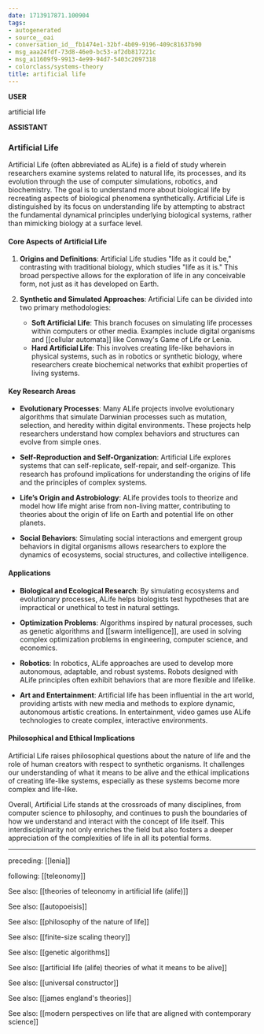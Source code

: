 ```yaml
---
date: 1713917871.100904
tags:
- autogenerated
- source__oai
- conversation_id__fb1474e1-32bf-4b09-9196-409c81637b90
- msg_aaa24fdf-73d8-46e0-bc53-af2db817221c
- msg_a11609f9-9913-4e99-94d7-5403c2097318
- colorclass/systems-theory
title: artificial life
---
```


**USER**

artificial life


**ASSISTANT**

### Artificial Life

Artificial Life (often abbreviated as ALife) is a field of study wherein researchers examine systems related to natural life, its processes, and its evolution through the use of computer simulations, robotics, and biochemistry. The goal is to understand more about biological life by recreating aspects of biological phenomena synthetically. Artificial Life is distinguished by its focus on understanding life by attempting to abstract the fundamental dynamical principles underlying biological systems, rather than mimicking biology at a surface level.

#### Core Aspects of Artificial Life

1. **Origins and Definitions**: Artificial Life studies "life as it could be," contrasting with traditional biology, which studies "life as it is." This broad perspective allows for the exploration of life in any conceivable form, not just as it has developed on Earth.

2. **Synthetic and Simulated Approaches**: Artificial Life can be divided into two primary methodologies:
   - **Soft Artificial Life**: This branch focuses on simulating life processes within computers or other media. Examples include digital organisms and [[cellular automata]] like Conway's Game of Life or Lenia.
   - **Hard Artificial Life**: This involves creating life-like behaviors in physical systems, such as in robotics or synthetic biology, where researchers create biochemical networks that exhibit properties of living systems.

#### Key Research Areas

- **Evolutionary Processes**: Many ALife projects involve evolutionary algorithms that simulate Darwinian processes such as mutation, selection, and heredity within digital environments. These projects help researchers understand how complex behaviors and structures can evolve from simple ones.
  
- **Self-Reproduction and Self-Organization**: Artificial Life explores systems that can self-replicate, self-repair, and self-organize. This research has profound implications for understanding the origins of life and the principles of complex systems.

- **Life’s Origin and Astrobiology**: ALife provides tools to theorize and model how life might arise from non-living matter, contributing to theories about the origin of life on Earth and potential life on other planets.

- **Social Behaviors**: Simulating social interactions and emergent group behaviors in digital organisms allows researchers to explore the dynamics of ecosystems, social structures, and collective intelligence.

#### Applications

- **Biological and Ecological Research**: By simulating ecosystems and evolutionary processes, ALife helps biologists test hypotheses that are impractical or unethical to test in natural settings.
  
- **Optimization Problems**: Algorithms inspired by natural processes, such as genetic algorithms and [[swarm intelligence]], are used in solving complex optimization problems in engineering, computer science, and economics.

- **Robotics**: In robotics, ALife approaches are used to develop more autonomous, adaptable, and robust systems. Robots designed with ALife principles often exhibit behaviors that are more flexible and lifelike.

- **Art and Entertainment**: Artificial life has been influential in the art world, providing artists with new media and methods to explore dynamic, autonomous artistic creations. In entertainment, video games use ALife technologies to create complex, interactive environments.

#### Philosophical and Ethical Implications

Artificial Life raises philosophical questions about the nature of life and the role of human creators with respect to synthetic organisms. It challenges our understanding of what it means to be alive and the ethical implications of creating life-like systems, especially as these systems become more complex and life-like.

Overall, Artificial Life stands at the crossroads of many disciplines, from computer science to philosophy, and continues to push the boundaries of how we understand and interact with the concept of life itself. This interdisciplinarity not only enriches the field but also fosters a deeper appreciation of the complexities of life in all its potential forms.


---

preceding: [[lenia]]  


following: [[teleonomy]]

See also: [[theories of teleonomy in artificial life (alife)]]


See also: [[autopoeisis]]


See also: [[philosophy of the nature of life]]


See also: [[finite-size scaling theory]]


See also: [[genetic algorithms]]


See also: [[artificial life (alife) theories of what it means to be alive]]


See also: [[universal constructor]]


See also: [[james england's theories]]


See also: [[modern perspectives on life that are aligned with contemporary science]]